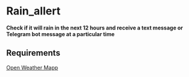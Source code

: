 # Rain_allert
<strong> Check if it will rain in the next 12 hours and receive a text message or Telegram bot message at a particular time </strong>

<h2>Requirements</h2>

[Open Weather Mapp](https://home.openweathermap.org/users/sign_up)

